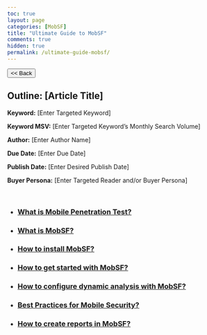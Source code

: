 ```yaml
---
toc: true
layout: page
categories: [MobSF]
title: "Ultimate Guide to MobSF"
comments: true
hidden: true
permalink: /ultimate-guide-mobsf/
---
```


<button class="back-button" onclick="window.history.back()"><< Back</button>

## Outline: [Article Title]

**Keyword:** [Enter Targeted Keyword]

**Keyword MSV:** [Enter Targeted Keyword’s Monthly Search Volume]

**Author:** [Enter Author Name]

**Due Date:** [Enter Due Date]

**Publish Date:** [Enter Desired Publish Date]

**Buyer Persona:** [Enter Targeted Reader and/or Buyer Persona]

<br>

<ul>
<li><h3><a href="https://aviyeldevrel.github.io/Aviyel-Blogs-Review/what-is-mobile-penetration/">What is Mobile Penetration Test? </a></h3>
<li><h3><a href="https://aviyeldevrel.github.io/Aviyel-Blogs-Review/what-is-mobsf/"> What is MobSF?</a></h3>
<li><h3><a href="https://aviyeldevrel.github.io/Aviyel-Blogs-Review/how-to-install-mobsf/"> How to install MobSF? </a></h3>
<li><h3><a href="https://aviyeldevrel.github.io/Aviyel-Blogs-Review/how-to-get-started-with-mobsf/"> How to get started with MobSF? </a></h3>
<li><h3><a href="https://aviyeldevrel.github.io/Aviyel-Blogs-Review/use-case-mobsf/"> How to configure dynamic analysis with MobSF? </a></h3>
<li><h3><a href="https://aviyeldevrel.github.io/Aviyel-Blogs-Review/Top-10-best-practices-of-MobSF/"> Best Practices for Mobile Security? </a></h3>
<li><h3><a href="https://aviyeldevrel.github.io/Aviyel-Blogs-Review/What-is-the-security-score-in-MobSF/">How to create reports in MobSF?</a></h3>
